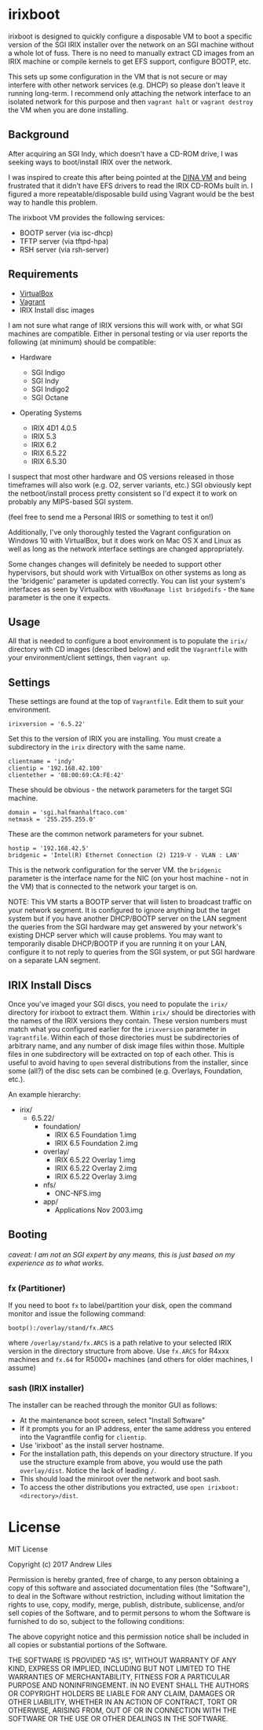 irixboot
========

irixboot is designed to quickly configure a disposable VM to boot a specific version of the SGI IRIX installer over the network on an SGI machine without a whole lot of fuss. There is no need to manually extract CD images from an IRIX machine or compile kernels to get EFS support, configure BOOTP, etc.

This sets up some configuration in the VM that is not secure or may interfere with other network services (e.g. DHCP) so please don't leave it running long-term. I recommend only attaching the network interface to an isolated network for this purpose and then `vagrant halt` or `vagrant destroy` the VM when you are done installing.

## Background

After acquiring an SGI Indy, which doesn't have a CD-ROM drive, I was seeking ways to boot/install IRIX over the network. 

I was inspired to create this after being pointed at the [DINA VM](http://shiftleft.com/mirrors/dina.harrydebug.com/) and being frustrated that it didn't have EFS drivers to read the IRIX CD-ROMs built in. I figured a more repeatable/disposable build using Vagrant would be the best way to handle this problem.

The irixboot VM provides the following services:

* BOOTP server (via isc-dhcp)
* TFTP server (via tftpd-hpa)
* RSH server (via rsh-server)

## Requirements

* [VirtualBox](https://www.virtualbox.org/wiki/Downloads)
* [Vagrant](https://www.vagrantup.com/downloads.html)
* IRIX Install disc images

I am not sure what range of IRIX versions this will work with, or what SGI machines are compatible. Either in personal testing or via user reports the following (at minimum) should be compatible:

* Hardware
	* SGI Indigo
	* SGI Indy
	* SGI Indigo2
	* SGI Octane

* Operating Systems
	* IRIX 4D1 4.0.5
	* IRIX 5.3
	* IRIX 6.2
	* IRIX 6.5.22
	* IRIX 6.5.30

I suspect that most other hardware and OS versions released in those timeframes will also work (e.g. O2, server variants, etc.) SGI obviously kept the netboot/install process pretty consistent so I'd expect it to work on probably any MIPS-based SGI system. 

(feel free to send me a Personal IRIS or something to test it on!)

Additionally, I've only thoroughly tested the Vagrant configuration on Windows 10 with VirtualBox, but it does work on Mac OS X and Linux as well as long as the network interface settings are changed appropriately. 

Some changes changes will definitely be needed to support other hypervisors, but should work with VirtualBox on other systems as long as the 'bridgenic' parameter is updated correctly. You can list your system's interfaces as seen by Virtualbox with `VBoxManage list bridgedifs` - the `Name` parameter is the one it expects.


## Usage

All that is needed to configure a boot environment is to populate the `irix/` directory with CD images (described below) and edit the `Vagrantfile` with your environment/client settings, then `vagrant up`.

## Settings

These settings are found at the top of `Vagrantfile`. Edit them to suit your environment.

```
irixversion = '6.5.22'
```
Set this to the version of IRIX you are installing. You must create a subdirectory in the `irix` directory with the same name.

```
clientname = 'indy'
clientip = '192.168.42.100'
clientether = '08:00:69:CA:FE:42'
```
These should be obvious - the network parameters for the target SGI machine.

```
domain = 'sgi.halfmanhalftaco.com'
netmask = '255.255.255.0'
```
These are the common network parameters for your subnet.

```
hostip = '192.168.42.5'
bridgenic = 'Intel(R) Ethernet Connection (2) I219-V - VLAN : LAN'
```
This is the network configuration for the server VM. the `bridgenic` parameter is the interface name for the NIC (on your host machine - not in the VM) that is connected to the network your target is on.

NOTE: This VM starts a BOOTP server that will listen to broadcast traffic on your network segment. It is configured to ignore anything but the target system but if you have another DHCP/BOOTP server on the LAN segment the queries from the SGI hardware may get answered by your network's existing DHCP server which will cause problems. You may want to temporarily disable DHCP/BOOTP if you are running it on your LAN, configure it to not reply to queries from the SGI system, or put SGI hardware on a separate LAN segment.

## IRIX Install Discs

Once you've imaged your SGI discs, you need to populate the `irix/` directory for irixboot to extract them. Within `irix/` should be directories with the names of the IRIX versions they contain. These version numbers must match what you configured earlier for the `irixversion` parameter in `Vagrantfile`. Within each of those directories must be subdirectories of arbitrary name, and any number of disk image files within those. Multiple files in one subdirectory will be extracted on top of each other. This is useful to avoid having to `open` several distributions from the installer, since some (all?) of the disc sets can be combined (e.g. Overlays, Foundation, etc.).

An example hierarchy:

* irix/
  * 6.5.22/
    * foundation/
		* IRIX 6.5 Foundation 1.img
		* IRIX 6.5 Foundation 2.img
	* overlay/
		* IRIX 6.5.22 Overlay 1.img
		* IRIX 6.5.22 Overlay 2.img
		* IRIX 6.5.22 Overlay 3.img
	* nfs/
		* ONC-NFS.img
	* app/
		* Applications Nov 2003.img

## Booting

###### caveat: I am not an SGI expert by any means, this is just based on my experience as to what works.

### fx (Partitioner)

If you need to boot `fx` to label/partition your disk, open the command monitor and issue the following command:

`bootp():/overlay/stand/fx.ARCS`

where `/overlay/stand/fx.ARCS` is a path relative to your selected IRIX version in the directory structure from above. Use `fx.ARCS` for R4xxx machines and `fx.64` for R5000+ machines (and others for older machines, I assume)

### sash (IRIX installer)
	
The installer can be reached through the monitor GUI as follows:

* At the maintenance boot screen, select "Install Software"
* If it prompts you for an IP address, enter the same address you entered into the Vagrantfile config for `clientip`.
* Use 'irixboot' as the install server hostname.
* For the installation path, this depends on your directory structure. If you use the structure example from above, you would use the path `overlay/dist`. Notice the lack of leading `/`.
* This should load the miniroot over the network and boot sash.
* To access the other distributions you extracted, use `open irixboot:<directory>/dist`.

# License

MIT License

Copyright (c) 2017 Andrew Liles

Permission is hereby granted, free of charge, to any person obtaining a copy
of this software and associated documentation files (the "Software"), to deal
in the Software without restriction, including without limitation the rights
to use, copy, modify, merge, publish, distribute, sublicense, and/or sell
copies of the Software, and to permit persons to whom the Software is
furnished to do so, subject to the following conditions:

The above copyright notice and this permission notice shall be included in all
copies or substantial portions of the Software.

THE SOFTWARE IS PROVIDED "AS IS", WITHOUT WARRANTY OF ANY KIND, EXPRESS OR
IMPLIED, INCLUDING BUT NOT LIMITED TO THE WARRANTIES OF MERCHANTABILITY,
FITNESS FOR A PARTICULAR PURPOSE AND NONINFRINGEMENT. IN NO EVENT SHALL THE
AUTHORS OR COPYRIGHT HOLDERS BE LIABLE FOR ANY CLAIM, DAMAGES OR OTHER
LIABILITY, WHETHER IN AN ACTION OF CONTRACT, TORT OR OTHERWISE, ARISING FROM,
OUT OF OR IN CONNECTION WITH THE SOFTWARE OR THE USE OR OTHER DEALINGS IN THE
SOFTWARE.